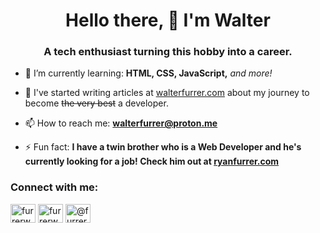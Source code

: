 <h1 align="center">Hello there, 👋 I'm Walter</h1>
<h3 align="center">A tech enthusiast turning this hobby into a career.</h3>

- 🌱 I’m currently learning: **HTML, CSS, JavaScript,** *and more!*

- 📝  I've started writing articles at <a href="https://walterfurrer.com" target="_blank">walterfurrer.com</a> about my journey to become ~~the very best~~ a developer.

- 📫 How to reach me: **walterfurrer@proton.me**

- ⚡ Fun fact: **I have a twin brother who is a Web Developer and he's currently looking for a job! Check him out at <a href="https://ryanfurrer.com" target="_blank" rel="noopener noreferrer">ryanfurrer.com</a>**

<h3 align="left">Connect with me:</h3>
<p align="left">
<a href="https://twitter.com/furrerw" target="blank"><img align="center" src="https://raw.githubusercontent.com/rahuldkjain/github-profile-readme-generator/master/src/images/icons/Social/twitter.svg" alt="furrerw" height="30" width="40" /></a>
<a href="https://linkedin.com/in/furrerw" target="blank"><img align="center" src="https://raw.githubusercontent.com/rahuldkjain/github-profile-readme-generator/master/src/images/icons/Social/linked-in-alt.svg" alt="furrerw" height="30" width="40" /></a>
<a href="https://hashnode.com/@furrerw" target="blank"><img align="center" src="https://raw.githubusercontent.com/rahuldkjain/github-profile-readme-generator/master/src/images/icons/Social/hashnode.svg" alt="@furrerw" height="30" width="40" /></a>
</p>
